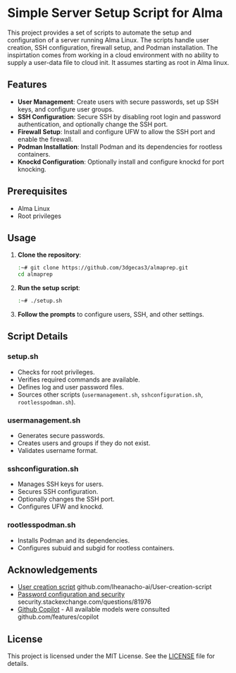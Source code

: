 # Simple Server Setup Script for Alma

This project provides a set of scripts to automate the setup and configuration of a server running Alma Linux. The scripts handle user creation, SSH configuration, firewall setup, and Podman installation. The inspirtation comes from working in a cloud environment with no ability to supply a user-data file to cloud init. It assumes starting as root in Alma linux.

## Features

- **User Management**: Create users with secure passwords, set up SSH keys, and configure user groups.
- **SSH Configuration**: Secure SSH by disabling root login and password authentication, and optionally change the SSH port.
- **Firewall Setup**: Install and configure UFW to allow the SSH port and enable the firewall.
- **Podman Installation**: Install Podman and its dependencies for rootless containers.
- **Knockd Configuration**: Optionally install and configure knockd for port knocking.

## Prerequisites

- Alma Linux
- Root privileges

## Usage

1. **Clone the repository**:
    ```bash
    :~# git clone https://github.com/3dgecas3/almaprep.git
    cd almaprep
    ```

2. **Run the setup script**:
    ```bash
    :~# ./setup.sh
    ```

3. **Follow the prompts** to configure users, SSH, and other settings.

## Script Details

### setup.sh

- Checks for root privileges.
- Verifies required commands are available.
- Defines log and user password files.
- Sources other scripts (`usermanagement.sh`, `sshconfiguration.sh`, `rootlesspodman.sh`).

### usermanagement.sh

- Generates secure passwords.
- Creates users and groups if they do not exist.
- Validates username format.

### sshconfiguration.sh

- Manages SSH keys for users.
- Secures SSH configuration.
- Optionally changes the SSH port.
- Configures UFW and knockd.

### rootlesspodman.sh

- Installs Podman and its dependencies.
- Configures subuid and subgid for rootless containers.

## Acknowledgements

- [User creation script](https://github.com/Iheanacho-ai/User-creation-script/blob/main/create_users.sh)
github.com/Iheanacho-ai/User-creation-script
- [Password configuration and security](https://security.stackexchange.com/questions/81976/is-this-a-secure-way-to-generate-passwords-at-the-command-line)
security.stackexchange.com/questions/81976
- [Github Copilot](https://github.com/features/copilot) - All available models were consulted
github.com/features/copilot

## License

This project is licensed under the MIT License. See the [LICENSE](LICENSE) file for details.